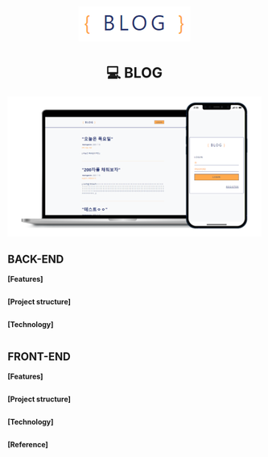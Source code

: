 <div align="center"><img src="imgs/logo.png"></div>
<div align="center"><h1>💻 BLOG</h1></div>

<img src="imgs/blog.png">

## BACK-END

**[Features]**

```

```

**[Project structure]**

```

```

**[Technology]**

```

```

## FRONT-END

**[Features]**

```

```

**[Project structure]**

```

```

**[Technology]**

```

```

**[Reference]**

```

```

